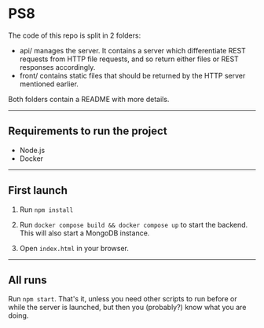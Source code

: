 # PS8

The code of this repo is split in 2 folders:
* api/ manages the server. It contains a server which differentiate REST requests from HTTP file requests, and so
return either files or REST responses accordingly.
* front/ contains static files that should be returned by the HTTP server mentioned earlier.

Both folders contain a README with more details.

---

## Requirements to run the project

* Node.js
* Docker

---

## First launch

1. Run `npm install`

2. Run `docker compose build && docker compose up` to start the backend. This will also start a MongoDB instance.

3. Open `index.html` in your browser.  

---

## All runs

Run `npm start`. That's it, unless you need other scripts to run before or while the server is launched,
but then you (probably?) know what you are doing.